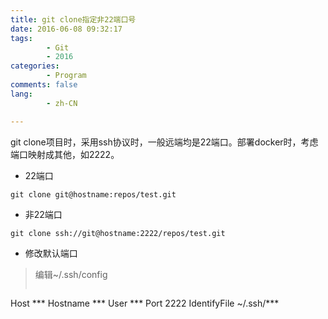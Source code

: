 ```yaml
---
title: git clone指定非22端口号
date: 2016-06-08 09:32:17
tags:
        - Git
        - 2016
categories:
        - Program
comments: false
lang:
        - zh-CN

---
```

git clone项目时，采用ssh协议时，一般远端均是22端口。部署docker时，考虑端口映射成其他，如2222。
<!-- more -->

- 22端口
```
git clone git@hostname:repos/test.git
```

- 非22端口
```
git clone ssh://git@hostname:2222/repos/test.git
```

- 修改默认端口
> 编辑~/.ssh/config
> ```
Host ***
    Hostname ***
    User ***
    Port 2222
    IdentifyFile ~/.ssh/***
```